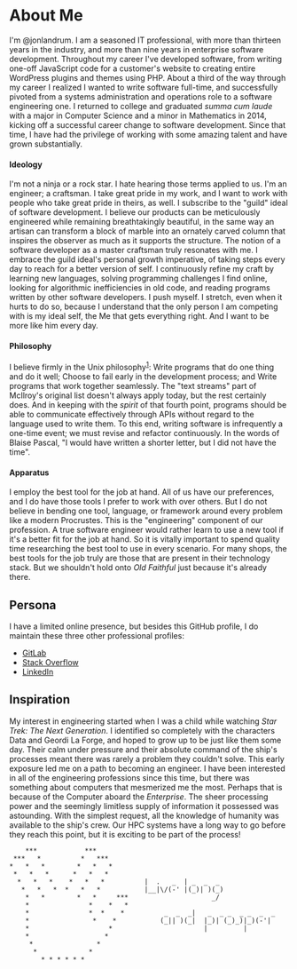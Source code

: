 # About Me

I'm @jonlandrum. I am a seasoned IT professional, with more than thirteen years in the industry, and more than nine years in enterprise software development. Throughout my career I've developed software, from writing one-off JavaScript code for a customer's website to creating entire WordPress plugins and themes using PHP. About a third of the way through my career I realized I wanted to write software full-time, and successfully pivoted from a systems administration and operations role to a software engineering one. I returned to college and graduated _summa cum laude_ with a major in Computer Science and a minor in Mathematics in 2014, kicking off a successful career change to software development. Since that time, I have had the privilege of working with some amazing talent and have grown substantially.
    
#### Ideology

I'm not a ninja or a rock star. I hate hearing those terms applied to us. I'm an engineer; a craftsman. I take great pride in my work, and I want to work with people who take great pride in theirs, as well. I subscribe to the "guild" ideal of software development. I believe our products can be meticulously engineered while remaining breathtakingly beautiful, in the same way an artisan can transform a block of marble into an ornately carved column that inspires the observer as much as it supports the structure. The notion of a software developer as a master craftsman truly resonates with me. I embrace the guild ideal's personal growth imperative, of taking steps every day to reach for a better version of self. I continuously refine my craft by learning new languages, solving programming challenges I find online, looking for algorithmic inefficiencies in old code, and reading programs written by other software developers. I push myself. I stretch, even when it hurts to do so, because I understand that the only person I am competing with is my ideal self, the Me that gets everything right. And I want to be more like him every day.

#### Philosophy

I believe firmly in the Unix philosophy<sup>[1]</sup>: Write programs that do one thing and do it well; Choose to fail early in the development process; and Write programs that work together seamlessly. The "text streams" part of McIlroy's original list doesn't always apply today, but the rest certainly does. And in keeping with the _spirit_ of that fourth point, programs should be able to communicate effectively through APIs without regard to the language used to write them. To this end, writing software is infrequently a one-time event; we must revise and refactor continuously. In the words of Blaise Pascal, "I would have written a shorter letter, but I did not have the time".

#### Apparatus

I employ the best tool for the job at hand. All of us have our preferences, and I do have those tools I prefer to work with over others. But I do not believe in bending one tool, language, or framework around every problem like a modern Procrustes. This is the "engineering" component of our profession. A true software engineer would rather learn to use a new tool if it's a better fit for the job at hand. So it is vitally important to spend quality time researching the best tool to use in every scenario. For many shops, the best tools for the job truly are those that are present in their technology stack. But we shouldn't hold onto _Old Faithful_ just because it's already there.

## Persona

I have a limited online presence, but besides this GitHub profile, I do maintain these three other professional profiles:
* [GitLab](https://gitlab.com/jonlandrum)
* [Stack Overflow](https://stackoverflow.com/users/2386514/jonathan-e-landrum?tab=profile)
* [LinkedIn](https://www.linkedin.com/in/jonlandrum)

## Inspiration

My interest in engineering started when I was a child while watching _Star Trek: The Next Generation_. I identified so completely with the characters Data and Geordi La Forge, and hoped to grow up to be just like them some day. Their calm under pressure and their absolute command of the ship's processes meant there was rarely a problem they couldn't solve. This early exposure led me on a path to becoming an engineer. I have been interested in all of the engineering professions since this time, but there was something about computers that mesmerized me the most. Perhaps that is because of the Computer aboard the _Enterprise_. The sheer processing power and the seemingly limitless supply of information it possessed was astounding. With the simplest request, all the knowledge of humanity was available to the ship's crew. Our HPC systems have a long way to go before they reach this point, but it is exciting to be part of the process!


        ***            ***
     ***   *          *   ***
    *   *   *        *   *   *
     *   *   *      *   *   *
      *   *   *    *   *   *          |  .   _  | _  _  _
       *   *   *  *   *   *           |__|\/(-' |(_)| )(_)
        *   *        *   *     ***                     _/
        *               *    *   *
        *               *  *    *          _  _  _|   _  _ _  _ _  _  _
        *                *    *           (_|| )(_|  |_)| (_)_)|_)(-'|
        *                    *                       |         |
        *                   *
         *                *
          *             *
            * * * * * *

[1]: http://www.catb.org/esr/writings/taoup/html/ch01s06.html
